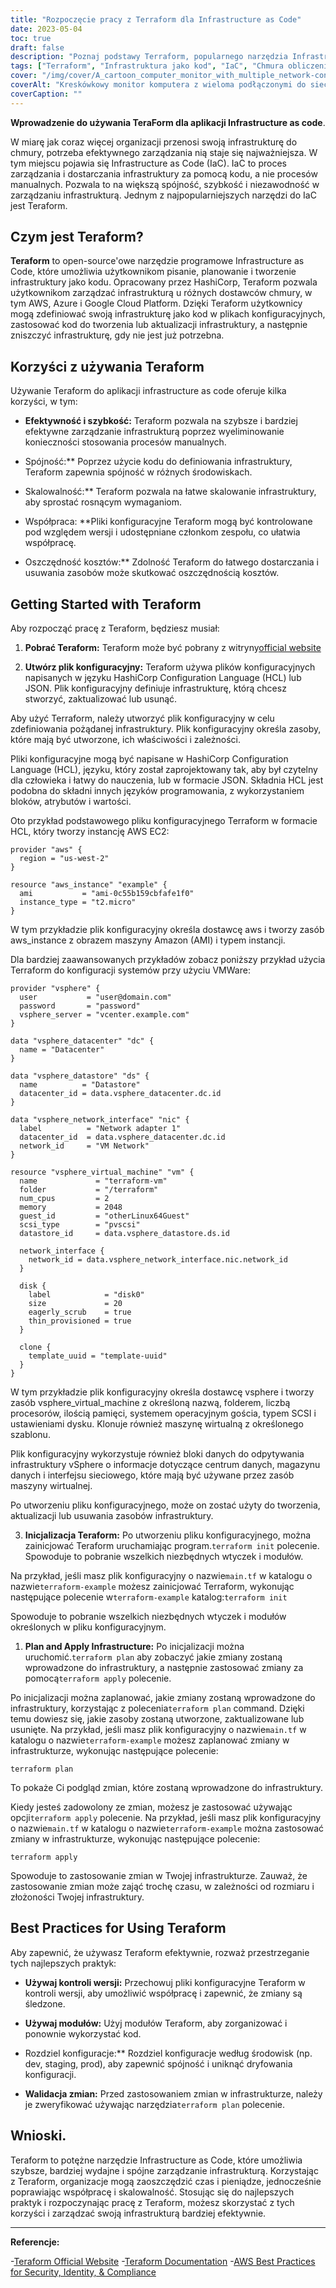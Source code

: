 ```yaml
---
title: "Rozpoczęcie pracy z Terraform dla Infrastructure as Code"
date: 2023-05-04
toc: true
draft: false
description: "Poznaj podstawy Terraform, popularnego narzędzia Infrastructure as Code, i dowiedz się, jak wykorzystać je do efektywnego zarządzania infrastrukturą."
tags: ["Terraform", "Infrastruktura jako kod", "IaC", "Chmura obliczeniowa", "DevOps", "Automatyka", "AWS", "Lazurowy", "Google Cloud", "Dostawcy usług w chmurze", "Zarządzanie konfiguracją", "Wdrożenie", "Provisioning", "Zarządzanie zasobami", "Skalowalność", "Resilience", "Bezpieczeństwo", "Zgodność", "Najlepsze praktyki"]
cover: "/img/cover/A_cartoon_computer_monitor_with_multiple_network-connected.png"
coverAlt: "Kreskówkowy monitor komputera z wieloma podłączonymi do sieci urządzeniami, które pojawiają się jako dodawane lub usuwane klocki, co oznacza zarządzanie infrastrukturą za pomocą Terraform."
coverCaption: ""
---
```


**Wprowadzenie do używania TeraForm dla aplikacji Infrastructure as code**.

W miarę jak coraz więcej organizacji przenosi swoją infrastrukturę do chmury, potrzeba efektywnego zarządzania nią staje się najważniejsza. W tym miejscu pojawia się Infrastructure as Code (IaC). IaC to proces zarządzania i dostarczania infrastruktury za pomocą kodu, a nie procesów manualnych. Pozwala to na większą spójność, szybkość i niezawodność w zarządzaniu infrastrukturą. Jednym z najpopularniejszych narzędzi do IaC jest Teraform.

## Czym jest Teraform?

**Teraform** to open-source'owe narzędzie programowe Infrastructure as Code, które umożliwia użytkownikom pisanie, planowanie i tworzenie infrastruktury jako kodu. Opracowany przez HashiCorp, Teraform pozwala użytkownikom zarządzać infrastrukturą u różnych dostawców chmury, w tym AWS, Azure i Google Cloud Platform. Dzięki Teraform użytkownicy mogą zdefiniować swoją infrastrukturę jako kod w plikach konfiguracyjnych, zastosować kod do tworzenia lub aktualizacji infrastruktury, a następnie zniszczyć infrastrukturę, gdy nie jest już potrzebna.

## Korzyści z używania Teraform

Używanie Teraform do aplikacji infrastructure as code oferuje kilka korzyści, w tym:

- **Efektywność i szybkość:** Teraform pozwala na szybsze i bardziej efektywne zarządzanie infrastrukturą poprzez wyeliminowanie konieczności stosowania procesów manualnych.

- Spójność:** Poprzez użycie kodu do definiowania infrastruktury, Teraform zapewnia spójność w różnych środowiskach.

- Skalowalność:** Teraform pozwala na łatwe skalowanie infrastruktury, aby sprostać rosnącym wymaganiom.

- Współpraca: **Pliki konfiguracyjne Teraform mogą być kontrolowane pod względem wersji i udostępniane członkom zespołu, co ułatwia współpracę.

- Oszczędność kosztów:** Zdolność Teraform do łatwego dostarczania i usuwania zasobów może skutkować oszczędnością kosztów.

## Getting Started with Teraform

Aby rozpocząć pracę z Teraform, będziesz musiał:

1. **Pobrać Teraform:** Teraform może być pobrany z witryny[official website](https://www.terraform.io/downloads.html)

2. **Utwórz plik konfiguracyjny:** Teraform używa plików konfiguracyjnych napisanych w języku HashiCorp Configuration Language (HCL) lub JSON. Plik konfiguracyjny definiuje infrastrukturę, którą chcesz stworzyć, zaktualizować lub usunąć.

Aby użyć Terraform, należy utworzyć plik konfiguracyjny w celu zdefiniowania pożądanej infrastruktury. Plik konfiguracyjny określa zasoby, które mają być utworzone, ich właściwości i zależności.

Pliki konfiguracyjne mogą być napisane w HashiCorp Configuration Language (HCL), języku, który został zaprojektowany tak, aby był czytelny dla człowieka i łatwy do nauczenia, lub w formacie JSON. Składnia HCL jest podobna do składni innych języków programowania, z wykorzystaniem bloków, atrybutów i wartości.

Oto przykład podstawowego pliku konfiguracyjnego Terraform w formacie HCL, który tworzy instancję AWS EC2:

```HCL
provider "aws" {
  region = "us-west-2"
}

resource "aws_instance" "example" {
  ami           = "ami-0c55b159cbfafe1f0"
  instance_type = "t2.micro"
}
```
W tym przykładzie plik konfiguracyjny określa dostawcę aws i tworzy zasób aws_instance z obrazem maszyny Amazon (AMI) i typem instancji.

Dla bardziej zaawansowanych przykładów zobacz poniższy przykład użycia Terraform do konfiguracji systemów przy użyciu VMWare:
```HCL
provider "vsphere" {
  user           = "user@domain.com"
  password       = "password"
  vsphere_server = "vcenter.example.com"
}

data "vsphere_datacenter" "dc" {
  name = "Datacenter"
}

data "vsphere_datastore" "ds" {
  name          = "Datastore"
  datacenter_id = data.vsphere_datacenter.dc.id
}

data "vsphere_network_interface" "nic" {
  label          = "Network adapter 1"
  datacenter_id  = data.vsphere_datacenter.dc.id
  network_id     = "VM Network"
}

resource "vsphere_virtual_machine" "vm" {
  name             = "terraform-vm"
  folder           = "/terraform"
  num_cpus         = 2
  memory           = 2048
  guest_id         = "otherLinux64Guest"
  scsi_type        = "pvscsi"
  datastore_id     = data.vsphere_datastore.ds.id

  network_interface {
    network_id = data.vsphere_network_interface.nic.network_id
  }

  disk {
    label            = "disk0"
    size             = 20
    eagerly_scrub    = true
    thin_provisioned = true
  }

  clone {
    template_uuid = "template-uuid"
  }
}

```

W tym przykładzie plik konfiguracyjny określa dostawcę vsphere i tworzy zasób vsphere_virtual_machine z określoną nazwą, folderem, liczbą procesorów, ilością pamięci, systemem operacyjnym gościa, typem SCSI i ustawieniami dysku. Klonuje również maszynę wirtualną z określonego szablonu.

Plik konfiguracyjny wykorzystuje również bloki danych do odpytywania infrastruktury vSphere o informacje dotyczące centrum danych, magazynu danych i interfejsu sieciowego, które mają być używane przez zasób maszyny wirtualnej.

Po utworzeniu pliku konfiguracyjnego, może on zostać użyty do tworzenia, aktualizacji lub usuwania zasobów infrastruktury.

3. **Inicjalizacja Teraform:** Po utworzeniu pliku konfiguracyjnego, można zainicjować Teraform uruchamiając program.`terraform init` polecenie. Spowoduje to pobranie wszelkich niezbędnych wtyczek i modułów.

Na przykład, jeśli masz plik konfiguracyjny o nazwie`main.tf` w katalogu o nazwie`terraform-example` możesz zainicjować Terraform, wykonując następujące polecenie w`terraform-example` katalog:```terraform init```

Spowoduje to pobranie wszelkich niezbędnych wtyczek i modułów określonych w pliku konfiguracyjnym.

1. **Plan and Apply Infrastructure:** Po inicjalizacji można uruchomić.`terraform plan` aby zobaczyć jakie zmiany zostaną wprowadzone do infrastruktury, a następnie zastosować zmiany za pomocą`terraform apply` polecenie.

Po inicjalizacji można zaplanować, jakie zmiany zostaną wprowadzone do infrastruktury, korzystając z polecenia`terraform plan` command. Dzięki temu dowiesz się, jakie zasoby zostaną utworzone, zaktualizowane lub usunięte. Na przykład, jeśli masz plik konfiguracyjny o nazwie`main.tf` w katalogu o nazwie`terraform-example` możesz zaplanować zmiany w infrastrukturze, wykonując następujące polecenie:

```terraform plan```

To pokaże Ci podgląd zmian, które zostaną wprowadzone do infrastruktury.

Kiedy jesteś zadowolony ze zmian, możesz je zastosować używając opcji`terraform apply` polecenie. Na przykład, jeśli masz plik konfiguracyjny o nazwie`main.tf` w katalogu o nazwie`terraform-example` można zastosować zmiany w infrastrukturze, wykonując następujące polecenie:

```terraform apply```

Spowoduje to zastosowanie zmian w Twojej infrastrukturze. Zauważ, że zastosowanie zmian może zająć trochę czasu, w zależności od rozmiaru i złożoności Twojej infrastruktury.

## Best Practices for Using Teraform

Aby zapewnić, że używasz Teraform efektywnie, rozważ przestrzeganie tych najlepszych praktyk:

- **Używaj kontroli wersji:** Przechowuj pliki konfiguracyjne Teraform w kontroli wersji, aby umożliwić współpracę i zapewnić, że zmiany są śledzone.

- **Używaj modułów:** Użyj modułów Teraform, aby zorganizować i ponownie wykorzystać kod.

- Rozdziel konfiguracje:** Rozdziel konfiguracje według środowisk (np. dev, staging, prod), aby zapewnić spójność i uniknąć dryfowania konfiguracji.

- **Walidacja zmian:** Przed zastosowaniem zmian w infrastrukturze, należy je zweryfikować używając narzędzia`terraform plan` polecenie.

## Wnioski.

Teraform to potężne narzędzie Infrastructure as Code, które umożliwia szybsze, bardziej wydajne i spójne zarządzanie infrastrukturą. Korzystając z Teraform, organizacje mogą zaoszczędzić czas i pieniądze, jednocześnie poprawiając współpracę i skalowalność. Stosując się do najlepszych praktyk i rozpoczynając pracę z Teraform, możesz skorzystać z tych korzyści i zarządzać swoją infrastrukturą bardziej efektywnie.

---

**Referencje:**

-[Teraform Official Website](https://www.terraform.io/)
-[Teraform Documentation](https://www.terraform.io/docs/index.html)
-[AWS Best Practices for Security, Identity, & Compliance](https://aws.amazon.com/architecture/security-identity-compliance/)
